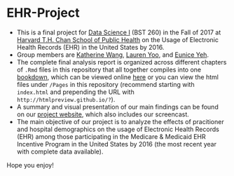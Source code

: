 # EHR-Project
- This is a final project for [Data Science I](http://datasciencelabs.github.io/) (BST 260) in the Fall of 2017 at [Harvard T.H. Chan School of Public Health](https://www.hsph.harvard.edu/) on the Usage of Electronic Health Records (EHR) in the United States by 2016.
- Group members are [Katherine Wang](https://github.com/katwang/), [Lauren Yoo](https://github.com/jmybhm), and [Eunice Yeh](https://github.com/euniceyeh/).
- The complete final analysis report is organized across different chapters of `.Rmd` files in this repository that all together compiles into one [bookdown](https://bookdown.org/yihui/bookdown/), which can be viewed online [here](http://EHR-Project.github.io/) or you can view the html files under `/Pages` in this repository (recommend starting with `index.html` and prepending the URL with `http://htmlpreview.github.io/?`).
- A summary and visual presentation of our main findings can be found on our [project website](http://BST-260-Final-Project.github.io/), which also includes our screencast.
- The main objective of our project is to analyze the effects of pracitioner and hospital demographics on the usage of Electronic Health Records (EHR) among those participating in the Medicare & Medicaid EHR Incentive Program in the United States by 2016 (the most recent year with complete data available).

Hope you enjoy!
